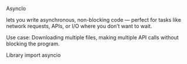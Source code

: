AsyncIo

lets you write asynchronous, non-blocking code — perfect for tasks like network requests, APIs, or I/O where you don’t want to wait.

Use case:
Downloading multiple files, making multiple API calls without blocking the program.

Library
import asyncio